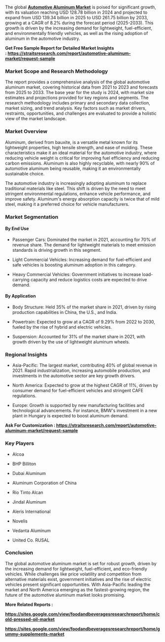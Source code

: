 <p>The global&nbsp;<strong><a href="https://straitsresearch.com/report/automotive-aluminum-market">Automotive Aluminum Market</a></strong> is poised for significant growth, with its valuation reaching&nbsp;USD 128.78 billion in 2024&nbsp;and projected to expand from&nbsp;USD 139.34 billion in 2025&nbsp;to&nbsp;USD 261.75 billion by 2033, growing at a&nbsp;CAGR of 8.2%&nbsp;during the forecast period (2025-2033). This growth is driven by the increasing demand for lightweight, fuel-efficient, and environmentally friendly vehicles, as well as the rising adoption of aluminum in the automotive industry.</p>
<p><strong>Get Free Sample Report for Detailed Market Insights :&nbsp;<a href="https://straitsresearch.com/report/automotive-aluminum-market/request-sample">https://straitsresearch.com/report/automotive-aluminum-market/request-sample</a>&nbsp;</strong></p>
<h3>Market Scope and Research Methodology</h3>
<p>The report provides a comprehensive analysis of the global automotive aluminum market, covering historical data from 2021 to 2023 and forecasts from 2025 to 2033. The base year for the study is 2024, with market size estimates and projections provided for key regions and segments. The research methodology includes primary and secondary data collection, market sizing, and trend analysis. Key factors such as market drivers, restraints, opportunities, and challenges are evaluated to provide a holistic view of the market landscape.</p>
<h3>Market Overview</h3>
<p>Aluminum, derived from bauxite, is a versatile metal known for its lightweight properties, high tensile strength, and ease of molding. These characteristics make it an ideal material for the automotive industry, where reducing vehicle weight is critical for improving fuel efficiency and reducing carbon emissions. Aluminum is also highly recyclable, with nearly&nbsp;90% of automotive aluminum being reusable, making it an environmentally sustainable choice.</p>
<p>The automotive industry is increasingly adopting aluminum to replace traditional materials like steel. This shift is driven by the need to meet stringent environmental regulations, enhance vehicle performance, and improve safety. Aluminum's energy absorption capacity is&nbsp;twice that of mild steel, making it a preferred choice for vehicle manufacturers.</p>
<h3>Market Segmentation</h3>
<h4>By End Use</h4>
<ul>
<li>
<p>Passenger Cars: Dominated the market in 2021, accounting for&nbsp;70% of revenue share. The demand for lightweight materials to meet emission standards is driving growth in this segment.</p>
</li>
<li>
<p>Light Commercial Vehicles: Increasing demand for fuel-efficient and safe vehicles is boosting aluminum adoption in this category.</p>
</li>
<li>
<p>Heavy Commercial Vehicles: Government initiatives to increase load-carrying capacity and reduce logistics costs are expected to drive demand.</p>
</li>
</ul>
<h4>By Application</h4>
<ul>
<li>
<p>Body Structure: Held&nbsp;35% of the market share&nbsp;in 2021, driven by rising production capabilities in China, the U.S., and India.</p>
</li>
<li>
<p>Powertrain: Expected to grow at a&nbsp;CAGR of 9.29%&nbsp;from 2022 to 2030, fueled by the rise of hybrid and electric vehicles.</p>
</li>
<li>
<p>Suspension: Accounted for&nbsp;31% of the market share&nbsp;in 2021, with growth driven by the use of lightweight aluminum wheels.</p>
</li>
</ul>
<h3>Regional Insights</h3>
<ul>
<li>
<p>Asia-Pacific: The largest market, contributing&nbsp;40% of global revenue&nbsp;in 2021. Rapid industrialization, increasing automobile production, and investments in the automotive sector are key growth drivers.</p>
</li>
<li>
<p>North America: Expected to grow at the highest&nbsp;CAGR of 11%, driven by consumer demand for fuel-efficient vehicles and stringent CAFE regulations.</p>
</li>
<li>
<p>Europe: Growth is supported by new manufacturing facilities and technological advancements. For instance, BMW's investment in a new plant in Hungary is expected to boost aluminum demand.</p>
</li>
</ul>
<p><strong>Ask For Customization :&nbsp;<a href="https://straitsresearch.com/report/automotive-aluminum-market/request-sample">https://straitsresearch.com/report/automotive-aluminum-market/request-sample</a>&nbsp;</strong></p>
<h3>Key Players</h3>
<ul>
<li>
<p>Alcoa</p>
</li>
<li>
<p>BHP Billiton</p>
</li>
<li>
<p>Dubai Aluminum</p>
</li>
<li>
<p>Aluminum Corporation of China</p>
</li>
<li>
<p>Rio Tinto Alcan</p>
</li>
<li>
<p>Jindal Aluminum</p>
</li>
<li>
<p>Aleris International</p>
</li>
<li>
<p>Novelis</p>
</li>
<li>
<p>Vedanta Aluminum</p>
</li>
<li>
<p>United Co. RUSAL</p>
</li>
</ul>
<h3>Conclusion</h3>
<p>The global automotive aluminum market is set for robust growth, driven by the increasing demand for lightweight, fuel-efficient, and eco-friendly vehicles. While challenges like price volatility and competition from alternative materials exist, government initiatives and the rise of electric vehicles present significant opportunities. With Asia-Pacific leading the market and North America emerging as the fastest-growing region, the future of the automotive aluminum market looks promising.</p>
<p><strong>More Related Reports :&nbsp;</strong></p>
<p><strong><a href="https://sites.google.com/view/foodandbeveragesresearchreport/home/cold-pressed-oil-market">https://sites.google.com/view/foodandbeveragesresearchreport/home/cold-pressed-oil-market</a></strong></p>
<p><strong><a href="https://sites.google.com/view/foodandbeveragesresearchreport/home/gummy-supplements-market">https://sites.google.com/view/foodandbeveragesresearchreport/home/gummy-supplements-market</a><br /></strong></p>
